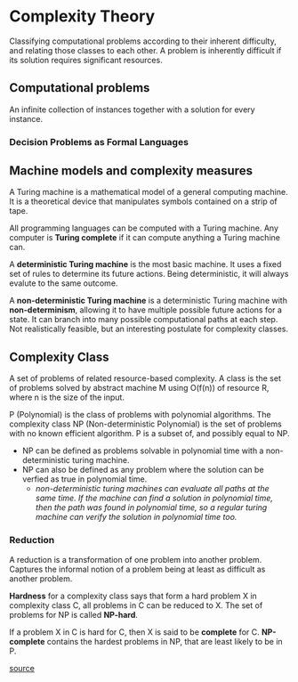 # Complexity Theory
Classifying computational problems according to their inherent difficulty, and relating those classes to each other. A problem is inherently difficult if its solution requires significant resources. 

## Computational problems
An infinite collection of instances together with a solution for every instance. 
### Decision Problems as Formal Languages

## Machine models and complexity measures
A Turing machine is a mathematical model of a general computing machine. It is a theoretical device that manipulates symbols contained on a strip of tape. 

All programming languages can be computed with a Turing machine. Any computer is **Turing complete** if it can compute anything a Turing machine can. 

A **deterministic Turing machine** is the most basic machine. It uses a fixed set of rules to determine its future actions. Being deterministic, it will always evalute to the same outcome.

A **non-deterministic Turing machine** is a deterministic Turing machine with **non-determinism**, allowing it to have multiple possible future actions for a state. It can branch into many possible computational paths at each step. Not realistically feasible, but an interesting postulate for complexity classes.

## Complexity Class
A set of problems of related resource-based complexity. A class is the set of problems solved by abstract machine M using O(f(n)) of resource R, where n is the size of the input.

P (Polynomial) is the class of problems with polynomial algorithms. The complexity class NP (Non-deterministic Polynomial) is the set of problems with no known efficient algorithm. P is a subset of, and possibly equal to NP. 
- NP can be defined as problems solvable in polynomial time with a non-deterministic turing machine. 
- NP can also be defined as any problem where the solution can be verfied as true in polynomial time.
  - *non-deterministic turing machines can evaluate all paths at the same time. If the machine can find a solution in polynomial time, then the path was found in polynomial time, so a regular turing machine can verify the solution in polynomial time too.*

### Reduction
A reduction is a transformation of one problem into another problem. Captures the informal notion of a problem being at least as difficult as another problem. 

**Hardness** for a complexity class says that form a hard problem X in complexity class C, all problems in C can be reduced to X. The set of problems for NP is called **NP-hard**.

If a problem X in C is hard for C, then X is said to be **complete** for C. **NP-complete** contains the hardest problems in NP, that are least likely to be in P.

[source](https://en.wikipedia.org/wiki/Computational_complexity_theory#P_versus_NP_problem)
